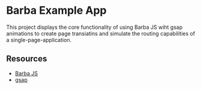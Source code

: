 # Barba Example App

This project displays the core functionality of using Barba JS wiht gsap animations to create page transiatins and simulate the routing capabilities of a single-page-application.

## Resources

* [Barba JS](https://barba.js.org/)
* [gsap](https://greensock.com/gsap/)